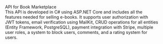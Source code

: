 API for Book Marketplace  
This API is developed in C# using ASP.NET Core and includes all the features needed for selling e-books. It supports user authorization with JWT tokens, email verification using MailKit, CRUD operations for all entities (Entity Framework, PostgreSQL), payment integration with Stripe, multiple user roles, a system to block users, comments, and a rating system for users.  

